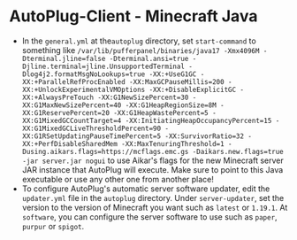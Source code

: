 # AutoPlug-Client - Minecraft Java
* In the ``general.yml`` at  the``autoplug`` directory, set ``start-command`` to something like ``/var/lib/pufferpanel/binaries/java17 -Xmx4096M -Dterminal.jline=false -Dterminal.ansi=true -Djline.terminal=jline.UnsupportedTerminal -Dlog4j2.formatMsgNoLookups=true -XX:+UseG1GC -XX:+ParallelRefProcEnabled -XX:MaxGCPauseMillis=200 -XX:+UnlockExperimentalVMOptions -XX:+DisableExplicitGC -XX:+AlwaysPreTouch -XX:G1NewSizePercent=30 -XX:G1MaxNewSizePercent=40 -XX:G1HeapRegionSize=8M -XX:G1ReservePercent=20 -XX:G1HeapWastePercent=5 -XX:G1MixedGCCountTarget=4 -XX:InitiatingHeapOccupancyPercent=15 -XX:G1MixedGCLiveThresholdPercent=90 -XX:G1RSetUpdatingPauseTimePercent=5 -XX:SurvivorRatio=32 -XX:+PerfDisableSharedMem -XX:MaxTenuringThreshold=1 -Dusing.aikars.flags=https://mcflags.emc.gs -Daikars.new.flags=true -jar server.jar nogui`` to use Aikar's flags for the new Minecraft server JAR instance that AutoPlug will execute. Make sure to point to this Java executable or use any other one from another place!
* To configure AutoPlug's automatic server software updater, edit the ``updater.yml`` file in the ``autoplug`` directory. Under ``server-updater``, set the version to the version of Minecraft you want such as ``latest`` or ``1.19.1``. At ``software``, you can configure the server software to use such as ``paper``, ``purpur`` or ``spigot``.
